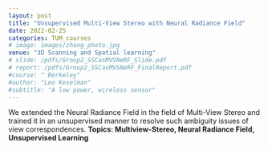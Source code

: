 ```yaml
---
layout: post
title: "Unsupervised Multi-View Stereo with Neural Radiance Field"
date: 2022-02-25
categories: TUM_courses
# image: images/zhang_photo.jpg
venue: "3D Scanning and Spatial learning"
# slide: /pdfs/Group2_SSCasMVSNeRF_Slide.pdf
# report: /pdfs/Group2_SSCasMVSNeRF_FinalReport.pdf
#course: " Berkeley"
#author: "Leo Keselman"
#subtitle: "A low power, wireless sensor"
---
```

We extended the Neural Radiance Field in the field of Multi-View Stereo and trained it in an unsupervised manner to resolve such ambiguity issues of view correspondences.
<b>Topics: <b>Multiview-Stereo, Neural Radiance Field, Unsupervised Learning